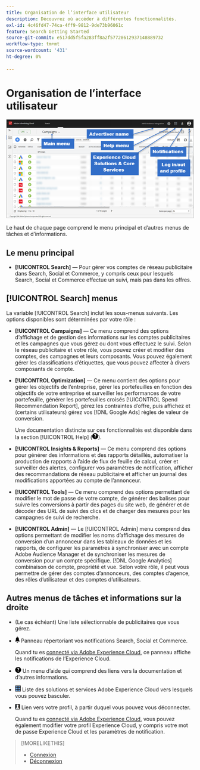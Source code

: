 ```yaml
---
title: Organisation de l’interface utilisateur
description: Découvrez où accéder à différentes fonctionnalités.
exl-id: 4c46fd47-74ca-4ff9-9812-9de73b96061c
feature: Search Getting Started
source-git-commit: e517dd5f5fa283ff8a2f57728612937148889732
workflow-type: tm+mt
source-wordcount: '431'
ht-degree: 0%

---
```


# Organisation de l’interface utilisateur

![Interface utilisateur](/help/search-social-commerce/assets/ui.png "Interface utilisateur")

Le haut de chaque page comprend le menu principal et d’autres menus de tâches et d’informations.

## Le menu principal

* **[!UICONTROL Search]** — Pour gérer vos comptes de réseau publicitaire dans Search, Social et Commerce, y compris ceux pour lesquels Search, Social et Commerce effectue un suivi, mais pas dans les offres.

## [!UICONTROL Search] menus

La variable [!UICONTROL Search] inclut les sous-menus suivants. Les options disponibles sont déterminées par votre rôle :

* **[!UICONTROL Campaigns]** — Ce menu comprend des options d’affichage et de gestion des informations sur les comptes publicitaires et les campagnes que vous gérez ou dont vous effectuez le suivi. Selon le réseau publicitaire et votre rôle, vous pouvez créer et modifier des comptes, des campagnes et leurs composants. Vous pouvez également gérer les classifications d’étiquettes, que vous pouvez affecter à divers composants de compte.

* **[!UICONTROL Optimization]** — Ce menu contient des options pour gérer les objectifs de l’entreprise, gérer les portefeuilles en fonction des objectifs de votre entreprise et surveiller les performances de votre portefeuille, générer les portefeuilles croisés [!UICONTROL Spend Recommendation Report], gérez les contraintes d’offre, puis affichez et (certains utilisateurs) gérez vos [!DNL Google Ads] règles de valeur de conversion.

  Une documentation distincte sur ces fonctionnalités est disponible dans la section [!UICONTROL Help] (![Menu Aide](/help/search-social-commerce/assets/help-main-menu.png "Menu Aide")).

* **[!UICONTROL Insights & Reports]** — Ce menu comprend des options pour générer des informations et des rapports détaillés, automatiser la production de rapports à l’aide de flux de feuille de calcul, créer et surveiller des alertes, configurer vos paramètres de notification, afficher des recommandations de réseau publicitaire et afficher un journal des modifications apportées au compte de l’annonceur.

* **[!UICONTROL Tools]** — Ce menu comprend des options permettant de modifier le mot de passe de votre compte, de générer des balises pour suivre les conversions à partir des pages du site web, de générer et de décoder des URL de suivi des clics et de charger des mesures pour les campagnes de suivi de recherche.

* **[!UICONTROL Admin]** — Le [!UICONTROL Admin] menu comprend des options permettant de modifier les noms d’affichage des mesures de conversion d’un annonceur dans les tableaux de données et les rapports, de configurer les paramètres à synchroniser avec un compte Adobe Audience Manager et de synchroniser les mesures de conversion pour un compte spécifique. [!DNL Google Analytics] combinaison de compte, propriété et vue. Selon votre rôle, il peut vous permettre de gérer des comptes d’annonceurs, des comptes d’agence, des rôles d’utilisateur et des comptes d’utilisateurs.

## Autres menus de tâches et informations sur la droite

* (Le cas échéant) Une liste sélectionnable de publicitaires que vous gérez.

* ![Notifications d’alertes](/help/search-social-commerce/assets/notifications-panel.png "Notifications d’alertes") Panneau répertoriant vos notifications Search, Social et Commerce.

  Quand tu es [connecté via Adobe Experience Cloud](log-in.md), ce panneau affiche les notifications de l’Experience Cloud.

* ![Menu Aide](/help/search-social-commerce/assets/help-main-menu.png "Menu Aide") Un menu d’aide qui comprend des liens vers la documentation et d’autres informations.

* ![Sélecteur de solution](/help/search-social-commerce/assets/menu-icon.png "Sélecteur de solution") Liste des solutions et services Adobe Experience Cloud vers lesquels vous pouvez basculer.

* ![Profil utilisateur](/help/search-social-commerce/assets/user-profile.png "Profil utilisateur") Lien vers votre profil, à partir duquel vous pouvez vous déconnecter.

  Quand tu es [connecté via Adobe Experience Cloud](log-in.md), vous pouvez également modifier votre profil Experience Cloud, y compris votre mot de passe Experience Cloud et les paramètres de notification.

>[!MORELIKETHIS]
>
>* [Connexion](log-in.md)
>* [Déconnexion](log-out.md)
